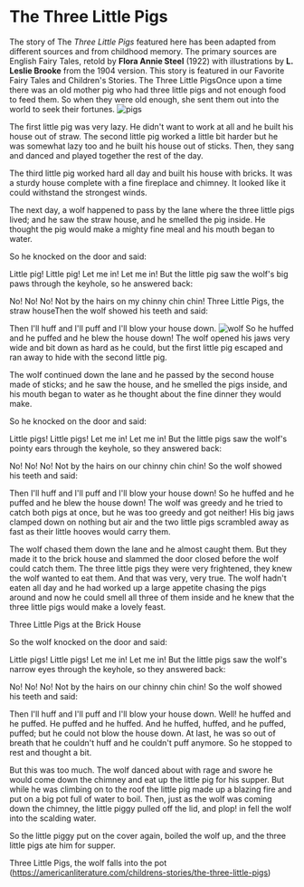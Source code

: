 # The Three Little Pigs
The story of The *Three Little Pigs* featured here has been adapted from different sources and from childhood memory. The primary sources are English Fairy Tales, retold by **Flora Annie Steel** (1922) with illustrations by **L. Leslie Brooke** from the 1904 version. This story is featured in our Favorite Fairy Tales and Children's Stories.
The Three Little PigsOnce upon a time there was an old mother pig who had three little pigs and not enough food to feed them. So when they were old enough, she sent them out into the world to seek their fortunes.
![pigs](https://assets.americanliterature.com/images/childrens-stories/three-little-pigs.avif)

The first little pig was very lazy. He didn't want to work at all and he built his house out of straw. The second little pig worked a little bit harder but he was somewhat lazy too and he built his house out of sticks. Then, they sang and danced and played together the rest of the day.

The third little pig worked hard all day and built his house with bricks. It was a sturdy house complete with a fine fireplace and chimney. It looked like it could withstand the strongest winds.

The next day, a wolf happened to pass by the lane where the three little pigs lived; and he saw the straw house, and he smelled the pig inside. He thought the pig would make a mighty fine meal and his mouth began to water.

So he knocked on the door and said:

  Little pig! Little pig!
  Let me in! Let me in!
But the little pig saw the wolf's big paws through the keyhole, so he answered back:

  No! No! No! 
  Not by the hairs on my chinny chin chin!
Three Little Pigs, the straw houseThen the wolf showed his teeth and said:

  Then I'll huff 
  and I'll puff 
  and I'll blow your house down.
  ![wolf](https://assets.americanliterature.com/images/childrens-stories/three-little-pigs-straw.avif)
So he huffed and he puffed and he blew the house down! The wolf opened his jaws very wide and bit down as hard as he could, but the first little pig escaped and ran away to hide with the second little pig.

The wolf continued down the lane and he passed by the second house made of sticks; and he saw the house, and he smelled the pigs inside, and his mouth began to water as he thought about the fine dinner they would make.

So he knocked on the door and said:

  Little pigs! Little pigs!
  Let me in! Let me in!
But the little pigs saw the wolf's pointy ears through the keyhole, so they answered back:

  No! No! No!
  Not by the hairs on our chinny chin chin!
So the wolf showed his teeth and said:

  Then I'll huff 
  and I'll puff 
  and I'll blow your house down!
So he huffed and he puffed and he blew the house down! The wolf was greedy and he tried to catch both pigs at once, but he was too greedy and got neither! His big jaws clamped down on nothing but air and the two little pigs scrambled away as fast as their little hooves would carry them.

The wolf chased them down the lane and he almost caught them. But they made it to the brick house and slammed the door closed before the wolf could catch them. The three little pigs they were very frightened, they knew the wolf wanted to eat them. And that was very, very true. The wolf hadn't eaten all day and he had worked up a large appetite chasing the pigs around and now he could smell all three of them inside and he knew that the three little pigs would make a lovely feast.

Three Little Pigs at the Brick House

So the wolf knocked on the door and said:

  Little pigs! Little pigs!
  Let me in! Let me in!
But the little pigs saw the wolf's narrow eyes through the keyhole, so they answered back:

  No! No! No! 
  Not by the hairs on our chinny chin chin!
So the wolf showed his teeth and said:

  Then I'll huff 
  and I'll puff 
  and I'll blow your house down.
Well! he huffed and he puffed. He puffed and he huffed. And he huffed, huffed, and he puffed, puffed; but he could not blow the house down. At last, he was so out of breath that he couldn't huff and he couldn't puff anymore. So he stopped to rest and thought a bit.

But this was too much. The wolf danced about with rage and swore he would come down the chimney and eat up the little pig for his supper. But while he was climbing on to the roof the little pig made up a blazing fire and put on a big pot full of water to boil. Then, just as the wolf was coming down the chimney, the little piggy pulled off the lid, and plop! in fell the wolf into the scalding water.

So the little piggy put on the cover again, boiled the wolf up, and the three little pigs ate him for supper.

Three Little Pigs, the wolf falls into the pot
(https://americanliterature.com/childrens-stories/the-three-little-pigs)
